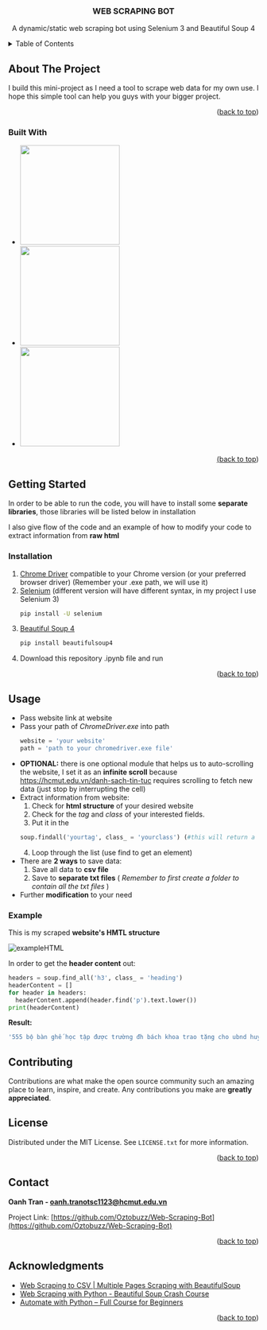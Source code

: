 
<h3 align="center">WEB SCRAPING BOT</h3>
  <p align="center">
    A dynamic/static web scraping bot using Selenium 3 and Beautiful Soup 4
  </p>
</div>



<!-- TABLE OF CONTENTS -->
<details>
  <summary>Table of Contents</summary>
  <ol>
    <li>
      <a href="#about-the-project">About The Project</a>
      <ul>
        <li><a href="#built-with">Built With</a></li>
      </ul>
    </li>
    <li>
      <a href="#getting-started">Getting Started</a>
      <ul>
        <li><a href="#installation">Installation</a></li>
      </ul>
    </li>
    <li><a href="#usage">Usage</a></li>
    <li><a href="#contributing">Contributing</a></li>
    <li><a href="#license">License</a></li>
    <li><a href="#contact">Contact</a></li>
    <li><a href="#acknowledgments">Acknowledgments</a></li>
  </ol>
</details>



<!-- ABOUT THE PROJECT -->
## About The Project

I build this mini-project as I need a tool to scrape web data for my own use. I hope this simple tool can help you guys with your bigger project. 

<p align="right">(<a href="#readme-top">back to top</a>)</p>



### Built With

* <a href= "https://www.selenium.dev/"><img src= "https://camo.githubusercontent.com/74ed64243ba05754329bc527cd4240ebd1c087a1/68747470733a2f2f73656c656e69756d2e6465762f696d616765732f73656c656e69756d5f6c6f676f5f7371756172655f677265656e2e706e67" width="200"  />
* <a href= "https://www.python.org/"><img src= "https://miro.medium.com/v2/resize:fit:1400/1*m0H6-tUbW6grMlezlb52yw.png" width="200"  />
* <a href= "https://www.crummy.com/software/BeautifulSoup/bs4/doc/"><img src= "https://www.jeveuxetredatascientist.fr/wp-content/uploads/2022/06/BeautifulSoup-1080x428.jpg" width="200"  />

<p align="right">(<a href="#readme-top">back to top</a>)</p>



<!-- GETTING STARTED -->
## Getting Started

In order to be able to run the code, you will have to install some **separate libraries**, those libraries will be listed below in installation

I also give flow of the code and an example of how to modify your code to extract information from **raw html**

### Installation

1. [Chrome Driver](https://chromedriver.chromium.org/) compatible to your Chrome version (or your preferred browser driver) (Remember your .exe path, we will use it)
2. [Selenium](https://pypi.org/project/selenium/) (different version will have different syntax, in my project I use Selenium 3)
   ```sh
   pip install -U selenium
   ```
3. [Beautiful Soup 4](https://www.crummy.com/software/BeautifulSoup/bs4/doc/)
   ```sh
   pip install beautifulsoup4
   ```
4. Download this repository .ipynb file and run

<p align="right">(<a href="#readme-top">back to top</a>)</p>



<!-- USAGE EXAMPLES -->
## Usage
- Pass website link at website
- Pass your path of _ChromeDriver.exe_ into path
  ```python
  website = 'your website'
  path = 'path to your chromedriver.exe file'
  ```
- **OPTIONAL:** there is one optional module that helps us to auto-scrolling the website, I set it as an **infinite scroll** because 
 https://hcmut.edu.vn/danh-sach-tin-tuc requires scrolling to fetch new data (just stop by interrupting the cell)
 - Extract information from website:
    1. Check for **html structure** of your desired website
    2. Check for the _tag_ and _class_ of your interested fields. 
    3. Put it in the 
    ```python    
    soup.findall('yourtag', class_ = 'yourclass') (#this will return a list)
    ```
    4. Loop through the list (use find to get an element)
 - There are **2 ways** to save data: 
    1. Save all data to **csv file**
    2. Save to **separate txt files** ( _Remember to first create a folder to contain all the txt files_ )
 - Further **modification** to your need

### Example
  This is my scraped **website's HMTL structure**
  
  ![exampleHTML](https://user-images.githubusercontent.com/77455949/236163720-e2c0c4dd-8642-4a2a-9dd6-4a2c56bac6dd.png)
  
  In order to get the **header content** out:
  ```python
  headers = soup.find_all('h3', class_ = 'heading')
headerContent = []
for header in headers:
    headerContent.append(header.find('p').text.lower())
print(headerContent) 
  ```
  
  **Result:**
  
  ```sh
  '555 bộ bàn ghế học tập được trường đh bách khoa trao tặng cho ubnd huyện châu thành'
  ```



<!-- CONTRIBUTING -->
## Contributing

Contributions are what make the open source community such an amazing place to learn, inspire, and create. Any contributions you make are **greatly appreciated**.



<!-- LICENSE -->
## License

Distributed under the MIT License. See `LICENSE.txt` for more information.

<p align="right">(<a href="#readme-top">back to top</a>)</p>



<!-- CONTACT -->
## Contact

**Oanh Tran - oanh.tranotsc1123@hcmut.edu.vn**

Project Link: [https://github.com/Oztobuzz/Web-Scraping-Bot](https://github.com/Oztobuzz/Web-Scraping-Bot) 

<p align="right">(<a href="#readme-top">back to top</a>)</p>



<!-- ACKNOWLEDGMENTS -->
## Acknowledgments

* [Web Scraping to CSV | Multiple Pages Scraping with BeautifulSoup](https://www.youtube.com/watch?v=MH3641s3Roc&t=1480s)
* [Web Scraping with Python - Beautiful Soup Crash Course](https://www.youtube.com/watch?v=XVv6mJpFOb0&t=3420s)
* [Automate with Python – Full Course for Beginners](https://www.youtube.com/watch?v=PXMJ6FS7llk&t=4989s)

<p align="right">(<a href="#readme-top">back to top</a>)</p>


